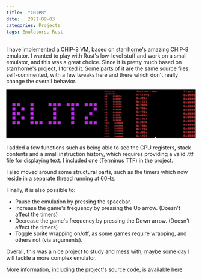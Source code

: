 ```yaml
---
title:  "CHIP8"
date:   2021-09-03
categories: Projects
tags: Emulators, Rust
---
```


I have implemented a CHIP-8 VM, based on [starrhorne's](https://github.com/starrhorne/chip8-rust) amazing CHIP-8 emulator.
I wanted to play with Rust's low-level stuff and work on a small emulator, and this was a great choice.
Since it is pretty much based on starrhorne's project, I forked it. Some parts of it are the same source files, self-commented, with a few tweaks here and there which don't really change the overall behavior.

![alt](/assets/images/chip8.gif)

I added a few functions such as being able to see the CPU registers, stack contents and a small instruction history,
which requires providing a valid .ttf file for displaying text. I included one (Terminus TTF) in the project.

I also moved around some structural parts, such as the timers which now reside in a separate thread running at 60Hz.

Finally, it is also possible to:

- Pause the emulation by pressing the spacebar.
- Increase the game's frequency by pressing the Up arrow. (Doesn't affect the timers)
- Decrease the game's frequency by pressing the Down arrow. (Doesn't affect the timers)
- Toggle sprite wrapping on/off, as some games require wrapping, and others not (via arguments).

Overall, this was a nice project to study and mess with, maybe some day I will tackle a more complex emulator.

More information, including the project's source code, is available [here](https://github.com/Sondeluz/chip8-rust)

